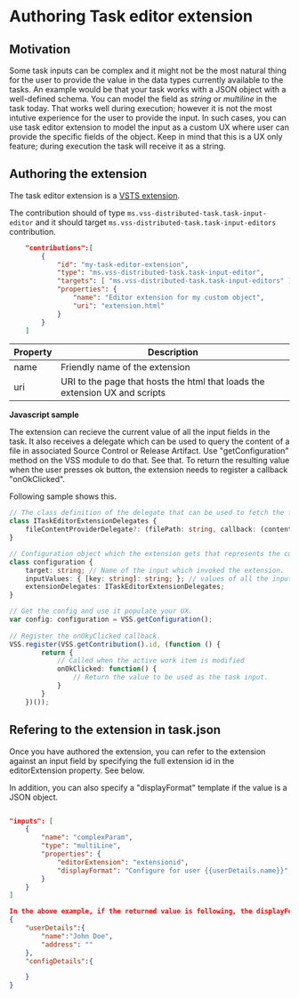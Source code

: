 # Authoring Task editor extension

## Motivation

Some task inputs can be complex and it might not be the most natural thing for the user to provide the value in the data types currently available to the tasks.
An example would be that your task works with a JSON object with a well-defined schema. You can model the field as *string* or *multiline* in the task today. That works well during execution; however it is not the most intutive experience for the user to provide the input.
In such cases, you can use task editor extension to model the input as a custom UX where user can provide the specific fields of the object. Keep in mind that this is a UX only feature; during execution the task will receive it as a string.

## Authoring the extension

The task editor extension is a [VSTS extension](https://www.visualstudio.com/en-us/docs/integrate/extensions/overview).

The contribution should of type `ms.vss-distributed-task.task-input-editor` and it should target `ms.vss-distributed-task.task-input-editors` contribution.

```JSON
    "contributions":[
        {
            "id": "my-task-editor-extension",
            "type": "ms.vss-distributed-task.task-input-editor",
            "targets": [ "ms.vss-distributed-task.task-input-editors" ],
            "properties": {
                "name": "Editor extension for my custom object",
                "uri": "extension.html"
            }
        }
    ]

```

| Property | Description |
| -------- | ----------- |
| name     | Friendly name of the extension | 
| uri      | URI to the page that hosts the html that loads the extension UX and scripts |

**Javascript sample**

The extension can recieve the current value of all the input fields in the task. It also receives a delegate which can be used to query the content of a file in associated Source Control or Release Artifact. Use "getConfiguration" method on the VSS module to do that. See that.
To return the resulting value when the user presses ok button, the extension needs to register a callback "onOkClicked".

Following sample shows this.

```Typescript
// The class definition of the delegate that can be used to fetch the file contents.
class ITaskEditorExtensionDelegates {
    fileContentProviderDelegate?: (filePath: string, callback: (content: any) => void, errorCallback: (error: any) => void) => void;
}

// Configuration object which the extension gets that represents the current values of all the input fields.
class configuration {
    target: string; // Name of the input which invoked the extension.
    inputValues: { [key: string]: string; }; // values of all the input fields in the task 
    extensionDelegates: ITaskEditorExtensionDelegates;
}

// Get the config and use it populate your UX.
var config: configuration = VSS.getConfiguration();
    
// Register the onOkyClicked callback.
VSS.register(VSS.getContribution().id, (function () {
        return {
            // Called when the active work item is modified
            onOkClicked: function() {
                // Return the value to be used as the task input.
            }
        }
    })());

```
## Refering to the extension in task.json
Once you have authored the extension, you can refer to the extension against an input field by specifying the full extension id in the editorExtension property. See below.

In addition, you can also specify a "displayFormat" template if the value is a JSON object.

```JSON

"inputs": [
    {
        "name": "complexParam",
        "type": "multiLine",
        "properties": {
            "editorExtension": "extensionid",
            "displayFormat": "Configure for user {{userDetails.name}}"
        }
    }
]

In the above example, if the returned value is following, the displayFormat would evaluate to "Configure for user John Doe".
{
    "userDetails":{ 
        "name":"John Doe",
        "address": ""
    },
    "configDetails":{

    }
}

```





